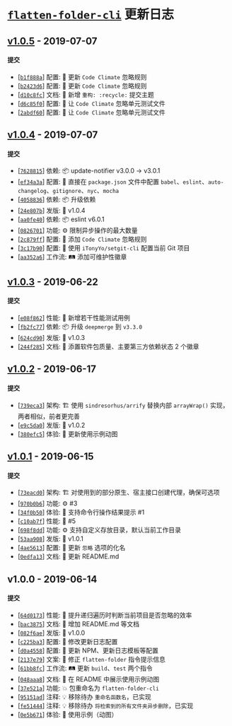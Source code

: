 # [`flatten-folder-cli`][flatten-folder-cli] 更新日志

## [v1.0.5](https://github.com/iTonyYo/flatten-folder-cli/compare/v1.0.4...v1.0.5) - 2019-07-07

#### 提交

- [[`b1f888a`](https://github.com/iTonyYo/flatten-folder-cli/commit/b1f888a5d45c82d93fde28430894e03efdcdeb3b)] 配置: :wrench: 更新 `Code Climate` 忽略规则
- [[`b2423d6`](https://github.com/iTonyYo/flatten-folder-cli/commit/b2423d635997e13cd649950efc090459569aa3dc)] 配置: :wrench: 更新 `Code Climate` 忽略规则
- [[`d10c8fc`](https://github.com/iTonyYo/flatten-folder-cli/commit/d10c8fc5b662235ca95e9e4f54994c8ff4c5040b)] 文档: :memo: 新增 `重构: :recycle:` 提交主题
- [[`d6c85f0`](https://github.com/iTonyYo/flatten-folder-cli/commit/d6c85f08f7fabed32ccafe1b781f6903332017e4)] 配置: :wrench: 让 `Code Climate` 忽略单元测试文件
- [[`2abdf60`](https://github.com/iTonyYo/flatten-folder-cli/commit/2abdf6071dc424ae9304a89b632435692d38c952)] 配置: :wrench: 让 `Code Climate` 忽略单元测试文件
## [v1.0.4](https://github.com/iTonyYo/flatten-folder-cli/compare/v1.0.3...v1.0.4) - 2019-07-07

#### 提交

- [[`7628815`](https://github.com/iTonyYo/flatten-folder-cli/commit/7628815aeb2d957f7e6749479c911783ca93282b)] 依赖: :package: update-notifier v3.0.0 -> v3.0.1
- [[`ef34a3a`](https://github.com/iTonyYo/flatten-folder-cli/commit/ef34a3a3b127e00b953c9bb9892a0304f3b94982)] 配置: :wrench: 直接在 `package.json` 文件中配置 `babel`、`eslint`、`auto-changelog`、`gitignore`、`nyc`、`mocha`
- [[`4058836`](https://github.com/iTonyYo/flatten-folder-cli/commit/4058836e2c4b4cd6b78f1096edf515d0b035e181)] 依赖: :package: 升级依赖
- [[`24e807b`](https://github.com/iTonyYo/flatten-folder-cli/commit/24e807b9bfe3167b6b30f5356f8215249771b927)] 发版: :bookmark: v1.0.4
- [[`aa0fe40`](https://github.com/iTonyYo/flatten-folder-cli/commit/aa0fe40d3c8935717bffd4dfef20719a942e440e)] 依赖: :package: eslint v6.0.1
- [[`0826701`](https://github.com/iTonyYo/flatten-folder-cli/commit/082670113279531d148b64076380230a0d3e955e)] 功能: :gear: 限制异步操作的最大数量
- [[`2c879ff`](https://github.com/iTonyYo/flatten-folder-cli/commit/2c879ff86d4ffff52dfc6e7c5fe6d695f698ab23)] 配置: :wrench: 添加 `Code Climate` 忽略规则
- [[`3c17b90`](https://github.com/iTonyYo/flatten-folder-cli/commit/3c17b905e921a56fd92bcc83bc3aa542eaf2c171)] 配置: :wrench: 使用 `iTonyYo/setgit-cli` 配置当前 Git 项目
- [[`aa352a6`](https://github.com/iTonyYo/flatten-folder-cli/commit/aa352a622086fd6143efc62d7154a476754a7c4f)] 工作流: :railway_track: 添加可维护性徽章
## [v1.0.3](https://github.com/iTonyYo/flatten-folder-cli/compare/v1.0.2...v1.0.3) - 2019-06-22

#### 提交

- [[`e08f862`](https://github.com/iTonyYo/flatten-folder-cli/commit/e08f86258849d44dcec5dd4d79c8e2968ba6f36a)] 性能: :racehorse: 新增若干性能测试用例
- [[`fb2fc77`](https://github.com/iTonyYo/flatten-folder-cli/commit/fb2fc77fa5cfa714067d6f3fc4ff5a8568890ac8)] 依赖: :package: 升级 `deepmerge` 到 `v3.3.0`
- [[`624cd90`](https://github.com/iTonyYo/flatten-folder-cli/commit/624cd90b0fcde780fd91358b99b55fffb050310f)] 发版: :bookmark: v1.0.3
- [[`244f285`](https://github.com/iTonyYo/flatten-folder-cli/commit/244f28568fd12e4c3c762d803d1159d099c487f6)] 文档: :memo: 添置软件包质量、主要第三方依赖状态 2 个徽章
## [v1.0.2](https://github.com/iTonyYo/flatten-folder-cli/compare/v1.0.1...v1.0.2) - 2019-06-17

#### 提交

- [[`739eca3`](https://github.com/iTonyYo/flatten-folder-cli/commit/739eca359b4d6531e98122989f4e37e2eaa666cb)] 架构: :building_construction: 使用 `sindresorhus/arrify` 替换内部 `arrayWrap()` 实现，两者相似，前者更完善
- [[`e9c5da0`](https://github.com/iTonyYo/flatten-folder-cli/commit/e9c5da0c37cb61fc36885ecb9f7bcaecfdb72422)] 发版: :bookmark: v1.0.2
- [[`380efc5`](https://github.com/iTonyYo/flatten-folder-cli/commit/380efc5f5365113c99b57a639051482979382822)] 体验: :children_crossing: 更新使用示例动图
## [v1.0.1](https://github.com/iTonyYo/flatten-folder-cli/compare/v1.0.0...v1.0.1) - 2019-06-15

#### 提交

- [[`73eacd0`](https://github.com/iTonyYo/flatten-folder-cli/commit/73eacd09eccbb1b8af7e6d4beff47c7d742f16da)] 架构: :building_construction: 对使用到的部分原生、宿主接口创建代理，确保可选项
- [[`970b0b6`](https://github.com/iTonyYo/flatten-folder-cli/commit/970b0b6761cb66c9d312659e30db986f04f504ae)] 功能: :gear: #3
- [[`34f0b50`](https://github.com/iTonyYo/flatten-folder-cli/commit/34f0b50f3166f5bcb5c3b58a9a65ff85f46cf701)] 体验: :children_crossing: 支持命令行操作结果提示 #1
- [[`c10ab7f`](https://github.com/iTonyYo/flatten-folder-cli/commit/c10ab7fe23cd8f0b68ed17605bb90ba0bcdccd86)] 性能: :racehorse: #5
- [[`698f8dd`](https://github.com/iTonyYo/flatten-folder-cli/commit/698f8dddafc2a1afd0674bed5c9272c8242dc6f3)] 功能: :gear: 支持自定义存放目录，默认当前工作目录
- [[`53aa908`](https://github.com/iTonyYo/flatten-folder-cli/commit/53aa908242a26d906a1484c5e3581089c72790a3)] 发版: :bookmark: v1.0.1
- [[`4ae5613`](https://github.com/iTonyYo/flatten-folder-cli/commit/4ae56136c2d1fcb985a293a66d87090e70427387)] 配置: :wrench: 更新 `忽略` 选项的化名
- [[`0edfa13`](https://github.com/iTonyYo/flatten-folder-cli/commit/0edfa130d31cfed392f8967628dda97483914bf3)] 文档: :memo: 更新 README.md
## v1.0.0 - 2019-06-14

#### 提交

- [[`64d0173`](https://github.com/iTonyYo/flatten-folder-cli/commit/64d0173720ba40918f211c9d3de9d6f901ed1c92)] 性能: :racehorse: 提升递归遍历时判断当前项目是否忽略的效率
- [[`bac3875`](https://github.com/iTonyYo/flatten-folder-cli/commit/bac3875a9710ac88d647c28fed67b3a5f0557a4a)] 文档: :memo: 增加 README.md 等文档
- [[`082f6ae`](https://github.com/iTonyYo/flatten-folder-cli/commit/082f6aec1b1b621bf8b4fc1ac3e1b11bc50cf24a)] 发版: :bookmark: v1.0.0
- [[`c225ba3`](https://github.com/iTonyYo/flatten-folder-cli/commit/c225ba3f1f9bfd01c8df6ba13a621b98211eddf6)] 配置: :wrench: 修改更新日志配置
- [[`d0a4558`](https://github.com/iTonyYo/flatten-folder-cli/commit/d0a4558d440e3f75b3187e7b7304fd0a66a4db76)] 配置: :wrench: 更新 NPM、更新日志模板等配置
- [[`2137e79`](https://github.com/iTonyYo/flatten-folder-cli/commit/2137e797f2b79d3808a83c26c502107fd20ad25c)] 文案: :speech_balloon: 修正 `flatten-folder` 指令提示信息
- [[`61bb8fc`](https://github.com/iTonyYo/flatten-folder-cli/commit/61bb8fc21925cd092fc1d0922466bd4666d7a6e5)] 工作流: :railway_track: 更新 `build`、`test` 两个指令
- [[`048aaa8`](https://github.com/iTonyYo/flatten-folder-cli/commit/048aaa86f7c70a139fd607cfa64b7dfb5772110e)] 文档: :memo: 在 README 中展示使用示例动图
- [[`37e521a`](https://github.com/iTonyYo/flatten-folder-cli/commit/37e521a0fdc7a3c9cc86fbffc8467c326dd78dd6)] 功能: :boom: 包重命名为 `flatten-folder-cli`
- [[`95151ad`](https://github.com/iTonyYo/flatten-folder-cli/commit/95151ad37cf43ce687a71c5d84470887ea720c05)] 注释: :bulb: 移除待办 `重命名函数名`，已实现
- [[`fe51444`](https://github.com/iTonyYo/flatten-folder-cli/commit/fe51444a69c863cb0204dbbfa29b8ce0d400c1ad)] 注释: :bulb: 移除待办 `将检索到的所有文件夹异步删除`，已实现
- [[`0e5b671`](https://github.com/iTonyYo/flatten-folder-cli/commit/0e5b671d93e81f6c7f76d4c06ceb59403dd859fa)] 体验: :children_crossing: 使用示例（动图）

[flatten-folder-cli]: https://github.com/iTonyYo/flatten-folder-cli
